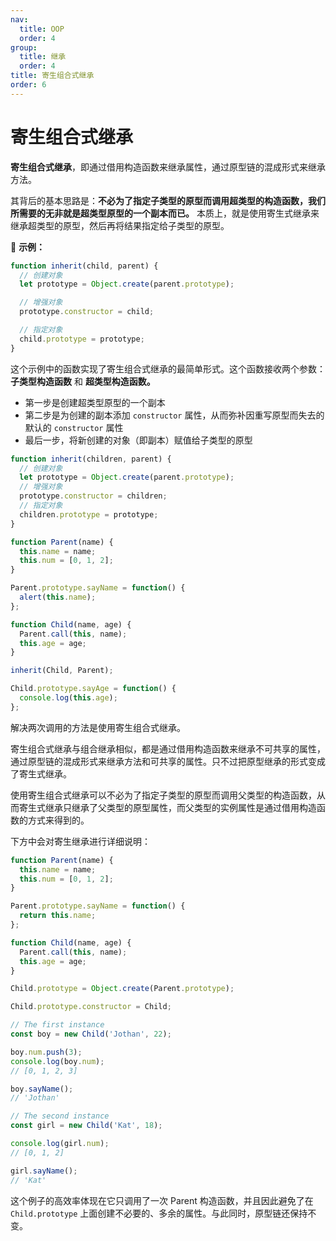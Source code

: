 ```yaml
---
nav:
  title: OOP
  order: 4
group:
  title: 继承
  order: 4
title: 寄生组合式继承
order: 6
---
```


# 寄生组合式继承

**寄生组合式继承**，即通过借用构造函数来继承属性，通过原型链的混成形式来继承方法。

其背后的基本思路是：**不必为了指定子类型的原型而调用超类型的构造函数，我们所需要的无非就是超类型原型的一个副本而已。** 本质上，就是使用寄生式继承来继承超类型的原型，然后再将结果指定给子类型的原型。

🌰 **示例：**

```js
function inherit(child, parent) {
  // 创建对象
  let prototype = Object.create(parent.prototype);

  // 增强对象
  prototype.constructor = child;

  // 指定对象
  child.prototype = prototype;
}
```

这个示例中的函数实现了寄生组合式继承的最简单形式。这个函数接收两个参数：**子类型构造函数** 和 **超类型构造函数。**

- 第一步是创建超类型原型的一个副本
- 第二步是为创建的副本添加 `constructor` 属性，从而弥补因重写原型而失去的默认的 `constructor` 属性
- 最后一步，将新创建的对象（即副本）赋值给子类型的原型

```js
function inherit(children, parent) {
  // 创建对象
  let prototype = Object.create(parent.prototype);
  // 增强对象
  prototype.constructor = children;
  // 指定对象
  children.prototype = prototype;
}

function Parent(name) {
  this.name = name;
  this.num = [0, 1, 2];
}

Parent.prototype.sayName = function() {
  alert(this.name);
};

function Child(name, age) {
  Parent.call(this, name);
  this.age = age;
}

inherit(Child, Parent);

Child.prototype.sayAge = function() {
  console.log(this.age);
};
```

解决两次调用的方法是使用寄生组合式继承。

寄生组合式继承与组合继承相似，都是通过借用构造函数来继承不可共享的属性，通过原型链的混成形式来继承方法和可共享的属性。只不过把原型继承的形式变成了寄生式继承。

使用寄生组合式继承可以不必为了指定子类型的原型而调用父类型的构造函数，从而寄生式继承只继承了父类型的原型属性，而父类型的实例属性是通过借用构造函数的方式来得到的。

下方中会对寄生继承进行详细说明：

```js
function Parent(name) {
  this.name = name;
  this.num = [0, 1, 2];
}

Parent.prototype.sayName = function() {
  return this.name;
};

function Child(name, age) {
  Parent.call(this, name);
  this.age = age;
}

Child.prototype = Object.create(Parent.prototype);

Child.prototype.constructor = Child;

// The first instance
const boy = new Child('Jothan', 22);

boy.num.push(3);
console.log(boy.num);
// [0, 1, 2, 3]

boy.sayName();
// 'Jothan'

// The second instance
const girl = new Child('Kat', 18);

console.log(girl.num);
// [0, 1, 2]

girl.sayName();
// 'Kat'
```

这个例子的高效率体现在它只调用了一次 Parent 构造函数，并且因此避免了在 `Child.prototype` 上面创建不必要的、多余的属性。与此同时，原型链还保持不变。
